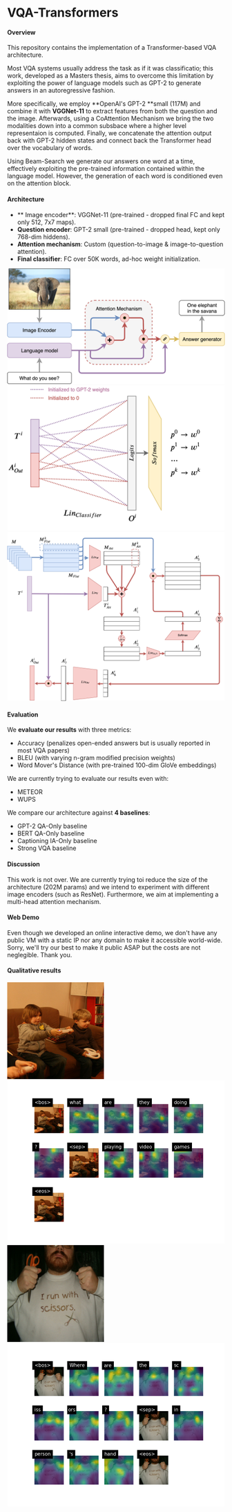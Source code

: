# VQA-Transformers

#### Overview

This repository contains the implementation of a Transformer-based VQA architecture.

Most VQA systems usually address the task as if it was classificatio; this work, developed as a Masters thesis, aims to overcome this limitation by exploiting the power of language models such as GPT-2 to generate answers in an autoregressive fashion. 

More specifically, we employ **OpenAI's GPT-2 **small (117M) and combine it with **VGGNet-11** to extract features from both the question and the image. Afterwards, using a CoAttention Mechanism we bring the two modalities down into a common subsbace where a higher level representaion is computed. Finally, we concatenate the attention output back with GPT-2 hidden states and connect back the Transformer head over the vocabulary of words.

Using Beam-Search we generate our answers one word at a time, effectively exploiting the pre-trained information contained within the language model. However, the generation of each word is conditioned even on the attention block.

#### Architecture

- ** Image encoder**: VGGNet-11 (pre-trained - dropped final FC and kept only 512, 7x7 maps).
- **Question encoder**: GPT-2 small (pre-trained - dropped head, kept only 768-dim hiddens).
- **Attention mechanism**: Custom (question-to-image & image-to-question attention).
- **Final classifier**: FC over 50K words, ad-hoc weight initialization. 

![](resources/md/images/vggpt2_overview.png)
![](resources/md/images/vggpt2_concat.png)
![](resources/md/images/vggpt2_attention.png)

#### Evaluation

We **evaluate our results** with three metrics:
- Accuracy (penalizes open-ended answers but is usually reported in most VQA papers)
- BLEU (with varying n-gram modified precision weights)
- Word Mover's Distance (with pre-trained 100-dim GloVe embeddings)

We are currently trying to evaluate our results even with:
- METEOR
- WUPS

We compare our architecture against **4 baselines**:
- GPT-2 QA-Only baseline
- BERT QA-Only baseline
- Captioning IA-Only baseline
- Strong VQA baseline

#### Discussion

This work is not over. We are currently trying toi reduce the size of the architecture (202M params) and we intend to experiment with different image encoders (such as ResNet). Furthermore, we aim at implementing a multi-head attention mechanism. 

#### Web Demo

Even though we developed an online interactive demo, we don't have any public VM with a static IP nor any domain to make it accessible world-wide. Sorry, we'll try our best to make it public ASAP but the costs are not neglegible. Thank you.

#### Qualitative results

![](resources/md/images/playing_videogames.png)
![](resources/md/images/playing_videogames_maps.png)
![](resources/md/images/where_scissors.png)
![](resources/md/images/where_scissors_maps.png)
